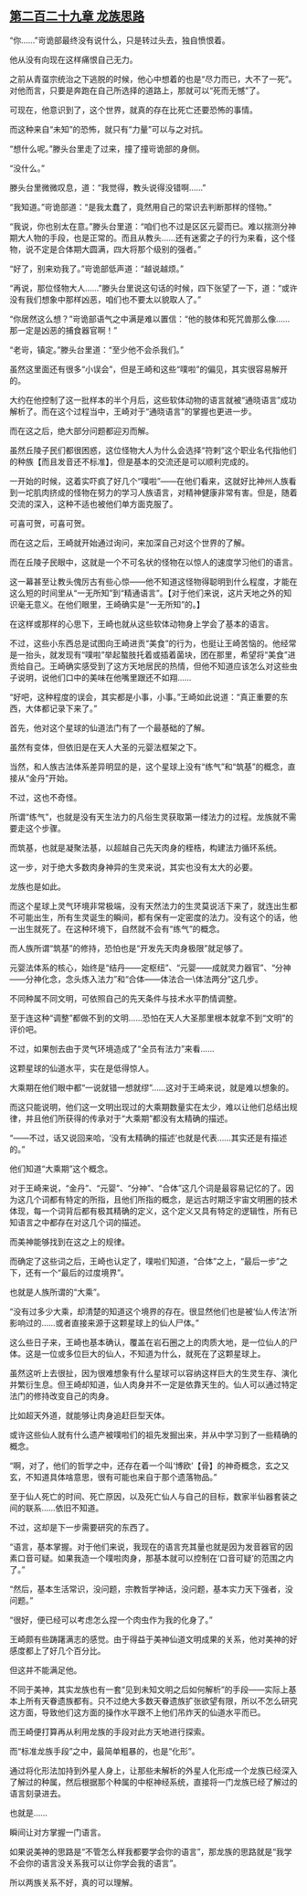 ## [第二百二十九章 龙族思路](https://www.xxbiquge.com/11_11207/9231396.html)


  “你……”岢诡部最终没有说什么，只是转过头去，独自愤恨着。

  他从没有向现在这样痛恨自己无力。

  之前从青虿宗统治之下逃脱的时候，他心中想着的也是“尽力而已，大不了一死”。对他而言，只要是奔跑在自己所选择的道路上，那就可以“死而无憾”了。

  可现在，他意识到了，这个世界，就真的存在比死亡还要恐怖的事情。

  而这种来自“未知”的恐怖，就只有“力量”可以与之对抗。

  “想什么呢。”滕头台里走了过来，撞了撞岢诡部的身侧。

  “没什么。”

  滕头台里微微叹息，道：“我觉得，教头说得没错啊……”

  “我知道。”岢诡部道：“是我太蠢了，竟然用自己的常识去判断那样的怪物。”

  “我说，你也别太在意。”滕头台里道：“咱们也不过是区区元婴而已。难以揣测分神期大人物的手段，也是正常的。而且从教头……还有迷雾之子的行为来看，这个怪物，说不定是合体期大圆满，四大将那个级别的强者。”

  “好了，别来劝我了。”岢诡部低声道：“越说越烦。”

  “再说，那位怪物大人……”滕头台里说这句话的时候，四下张望了一下，道：“或许没有我们想象中那样凶恶，咱们也不要太以貌取人了。”

  “你居然这么想？”岢诡部语气之中满是难以置信：“他的肢体和死咒兽那么像……那一定是凶恶的捕食器官啊！”

  “老岢，镇定。”滕头台里道：“至少他不会杀我们。”

  虽然这里面还有很多“小误会”，但是王崎和这些“噗啦”的偏见，其实很容易解开的。

  大约在他控制了这一批样本的半个月后，这些软体动物的语言就被“通晓语言”成功解析了。而在这个过程当中，王崎对于“通晓语言”的掌握也更进一步。

  而在这之后，绝大部分问题都迎刃而解。

  虽然丘陵子民们都很困惑，这位怪物大人为什么会选择“符剌”这个职业名代指他们的种族【而且发音还不标准】，但是基本的交流还是可以顺利完成的。

  一开始的时候，这着实吓疯了好几个“噗啦”——在他们看来，这就好比神州人族看到一坨肌肉挤成的怪物在努力的学习人族语言，对精神健康非常有害。但是，随着交流的深入，这种不适也被他们单方面克服了。

  可喜可贺，可喜可贺。

  而在这之后，王崎就开始通过询问，来加深自己对这个世界的了解。

  而在丘陵子民眼中，这就是一个不可名状的怪物在以惊人的速度学习他们的语言。

  这一幕甚至让教头傀厉古有些心惊——他不知道这怪物得聪明到什么程度，才能在这么短的时间里从“一无所知”到“精通语言”。【对于他们来说，这片天地之外的知识毫无意义。在他们眼里，王崎确实是“一无所知”的。】

  在这样或那样的心思下，王崎也就从这些软体动物身上学会了基本的语言。

  不过，这些小东西总是试图向王崎进贡“美食”的行为，也挺让王崎苦恼的。他经常是一抬头，就发现有“噗啦”举起螯肢托着或插着菌块，团在那里，希望将“美食”进贡给自己。王崎确实感受到了这方天地居民的热情，但他不知道应该怎么对这些虫子说明，说他们口中的美味在他嘴里跟还不如翔……

  “好吧，这种程度的误会，其实都是小事，小事。”王崎如此说道：“真正重要的东西，大体都记录下来了。”

  首先，他对这个星球的仙道法门有了一个最基础的了解。

  虽然有变体，但依旧是在天人大圣的元婴法框架之下。

  当然，和人族古法体系差异明显的是，这个星球上没有“练气”和“筑基”的概念，直接从“金丹”开始。

  不过，这也不奇怪。

  所谓“练气”，也就是没有天生法力的凡俗生灵获取第一缕法力的过程。龙族就不需要走这个步骤。

  而筑基，也就是凝聚法基，以超越自己先天肉身的桎梏，构建法力循环系统。

  这一步，对于绝大多数肉身神异的生灵来说，其实也没有太大的必要。

  龙族也是如此。

  而这个星球上灵气环境非常极端，没有天然法力的生灵莫说活下来了，就连出生都不可能出生，所有生灵诞生的瞬间，都有保有一定密度的法力。没有这个的话，他一出生就死了。在这种环境下，自然就不会有“练气”的概念。

  而人族所谓“筑基”的修持，恐怕也是“开发先天肉身极限”就足够了。

  元婴法体系的核心，始终是“结丹——定枢纽”、“元婴——成就灵力器官”、“分神——分神化念，念头炼入法力”和“合体——体法合一\\体法两分”这几步。

  不同种属不同文明，可依照自己的先天条件与技术水平酌情调整。

  至于连这种“调整”都做不到的文明……恐怕在天人大圣那里根本就拿不到“文明”的评价吧。

  不过，如果刨去由于灵气环境造成了“全员有法力”来看……

  这颗星球的仙道水平，实在是低得惊人。

  大乘期在他们眼中都“一说就错一想就缪”……这对于王崎来说，就是难以想象的。

  而这只能说明，他们这一文明出现过的大乘期数量实在太少，难以让他们总结出规律，并且他们所获得的传承对于“大乘期”都没有太精确的描述。

  “——不过，话又说回来哈，‘没有太精确的描述’也就是代表……其实还是有描述的。”

  他们知道“大乘期”这个概念。

  对于王崎来说，“金丹”、“元婴”、“分神”、“合体”这几个词是最容易记忆的了。因为这几个词都有特定的所指，且他们所指的概念，是远古时期泛宇宙文明圈的技术体现，每一个词背后都有极其精确的定义，这个定义又具有特定的逻辑性，所有已知语言之中都存在对这几个词的描述。

  而美神能够找到在这之上的规律。

  而确定了这些词之后，王崎也认定了，噗啦们知道，“合体”之上，“最后一步”之下，还有一个“最后的过度境界”。

  也就是人族所谓的“大乘”。

  “没有过多少大乘，却清楚的知道这个境界的存在。很显然他们也是被‘仙人传法’所影响过的……或者直接来源于这颗星球上的仙人尸体。”

  这么些日子来，王崎也基本确认，覆盖在岩石圈之上的肉质大地，是一位仙人的尸体。这是一位或多位巨大的仙人，不知道为什么，就死在了这颗星球上。

  虽然这听上去很扯，因为很难想象有什么星球可以容纳这样巨大的生灵生存、演化并繁衍生息。但王崎却知道，仙人肉身并不一定是依靠天生的。仙人可以通过特定法门的修持改变自己的肉身。

  比如超天外道，就能够让肉身追赶巨型天体。

  或许这些仙人就有什么遗产被噗啦们的祖先发掘出来，并从中学习到了一些精确的概念。

  “啊，对了，他们的哲学之中，还存在着一个叫‘博欧’【骨】的神奇概念，玄之又玄，不知道具体啥意思，很有可能也来自于那个遗落物品。”

  至于仙人死亡的时间、死亡原因，以及死亡仙人与自己的目标，数家半仙器套装之间的联系……依旧不知道。

  不过，这却是下一步需要研究的东西了。

  “语言，基本掌握。对于他们来说，我现在的语言充其量也就是因为发音器官的因素口音可疑。如果我造一个噗啦肉身，那基本就可以控制在‘口音可疑’的范围之内了。”

  “然后，基本生活常识，没问题，宗教哲学神话，没问题，基本实力天下强者，没问题。”

  “很好，便已经可以考虑怎么捏一个肉虫作为我的化身了。”

  王崎颇有些踌躇满志的感觉。由于得益于美神仙道文明成果的关系，他对美神的好感度都上了好几个百分比。

  但这并不能满足他。

  不同于美神，其实龙族也有一套“见到未知文明之后如何解析”的手段——实际上基本上所有天眷遗族都有。只不过绝大多数天眷遗族扩张欲望有限，所以不怎么研究这方面，导致他们这方面的操作水平跟不上他们吊炸天的仙道水平而已。

  而王崎便打算再从利用龙族的手段对此方天地进行探索。

  而“标准龙族手段”之中，最简单粗暴的，也是“化形”。

  通过将化形法加持到外星人身上，让那些未解析的外星人化形成一个龙族已经深入了解过的种属，然后根据那个种属的中枢神经系统，直接将一门龙族已经了解过的语言刻录进去。

  也就是……

  瞬间让对方掌握一门语言。

  如果说美神的思路是“不管怎么样我都要学会你的语言”，那龙族的思路就是“我学不会你的语言没关系我可以让你学会我的语言”。

  所以两族关系不好，真的可以理解。
